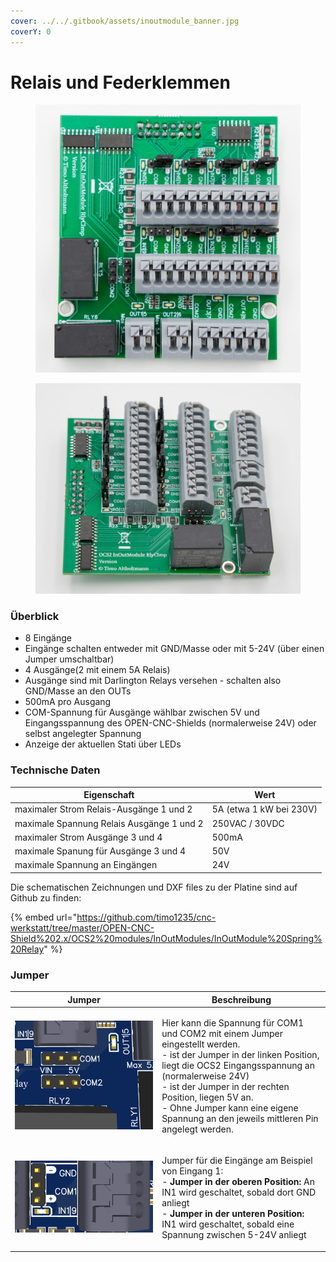 ```yaml
---
cover: ../../.gitbook/assets/inoutmodule_banner.jpg
coverY: 0
---
```


# Relais und Federklemmen

<div>

<figure><img src="../../.gitbook/assets/io spring relay-2-1200px.jpg" alt=""><figcaption></figcaption></figure>

 

<figure><img src="../../.gitbook/assets/io spring relay-1200px (1).jpg" alt=""><figcaption></figcaption></figure>

</div>

### Überblick

* 8 Eingänge
* Eingänge schalten entweder mit GND/Masse oder mit 5-24V (über einen Jumper umschaltbar)
* 4 Ausgänge(2 mit einem 5A Relais)
* Ausgänge sind mit Darlington Relays versehen - schalten also GND/Masse an den OUTs
* 500mA pro Ausgang
* COM-Spannung für Ausgänge wählbar zwischen 5V und Eingangsspannung des OPEN-CNC-Shields (normalerweise 24V) oder selbst angelegter Spannung
* Anzeige der aktuellen Stati über LEDs

### Technische Daten

| Eigenschaft                               | Wert                    |
| ----------------------------------------- | ----------------------- |
| maximaler Strom Relais-Ausgänge 1 und 2   | 5A (etwa 1 kW bei 230V) |
| maximale Spannung Relais Ausgänge 1 und 2 | 250VAC / 30VDC          |
| maximaler Strom Ausgänge 3 und 4          | 500mA                   |
| maximale Spanung für Ausgänge 3 und 4     | 50V                     |
| maximale Spannung an Eingängen            | 24V                     |

Die schematischen Zeichnungen und DXF files zu der Platine sind auf Github zu finden:

{% embed url="https://github.com/timo1235/cnc-werkstatt/tree/master/OPEN-CNC-Shield%202.x/OCS2%20modules/InOutModules/InOutModule%20Spring%20Relay" %}

### Jumper

| Jumper                                                                                                    | Beschreibung                                                                                                                                                                                                                                                                                                                                     |
| --------------------------------------------------------------------------------------------------------- | ------------------------------------------------------------------------------------------------------------------------------------------------------------------------------------------------------------------------------------------------------------------------------------------------------------------------------------------------ |
| <p></p><p><img src="../../.gitbook/assets/spring_relay_jumper.png" alt="" data-size="original"></p>       | <p>Hier kann die Spannung für COM1 und COM2 mit einem Jumper eingestellt werden.<br>- ist der Jumper in der linken Position, liegt die OCS2 Eingangsspannung an (normalerweise 24V)<br>- ist der Jumper in der rechten Position, liegen 5V an. <br>- Ohne Jumper kann eine eigene Spannung an den jeweils mittleren Pin angelegt werden.<br></p> |
| <p></p><p><img src="../../.gitbook/assets/spring_relay_jumper_inout.png" alt="" data-size="original"></p> | <p>Jumper für die Eingänge am Beispiel von Eingang 1:<br>- <strong>Jumper in der oberen Position:</strong> An IN1 wird geschaltet, sobald dort GND anliegt<br>- <strong>Jumper in der unteren Position:</strong> IN1 wird geschaltet, sobald eine Spannung zwischen 5-24V anliegt</p>                                                            |
